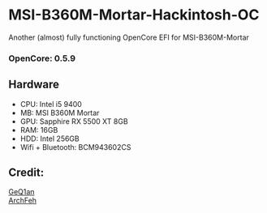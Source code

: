 # MSI-B360M-Mortar-Hackintosh-OC
Another (almost) fully functioning OpenCore EFI for MSI-B360M-Mortar

### OpenCore: 0.5.9

## Hardware
- CPU: Intel i5 9400
- MB: MSI B360M Mortar
- GPU: Sapphire RX 5500 XT 8GB
- RAM: 16GB
- HDD: Intel 256GB
- Wifi + Bluetooth: BCM943602CS

## Credit:

[GeQ1an](https://github.com/GeQ1an/MSI-B360M-MORTAR-HACKINTOSH-OPENCORE-EFI)<br>
[ArchFeh](https://github.com/ArchFeh/MSI-B360M-MORTAR-HACKINTOSH-OPENCORE-EFI-without-core-graphic)<br>
